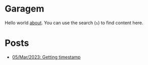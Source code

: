 # Garagem
Hello world [about](about.md). You can use the search (`s`) to find content here.

# Posts
- [05/Mar/2023: Getting timestamp](posts/2023.03.05-19.33.48/Getting_timestamp.md)
